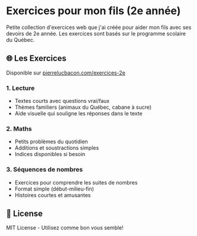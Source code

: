 # Exercices pour mon fils (2e année)

Petite collection d'exercices web que j'ai créée pour aider mon fils avec ses devoirs de 2e année. Les exercices sont basés sur le programme scolaire du Québec.

## 🌐 Les Exercices

Disponible sur [pierrelucbacon.com/exercices-2e](https://pierrelucbacon.com/exercices-2e)

### 1. Lecture
- Textes courts avec questions vrai/faux
- Thèmes familiers (animaux du Québec, cabane à sucre)
- Aide visuelle qui souligne les réponses dans le texte

### 2. Maths
- Petits problèmes du quotidien
- Additions et soustractions simples
- Indices disponibles si besoin

### 3. Séquences de nombres
- Exercices pour comprendre les suites de nombres
- Format simple (début-milieu-fin)
- Histoires courtes et amusantes

## 📝 License

MIT License - Utilisez comme bon vous semble!
